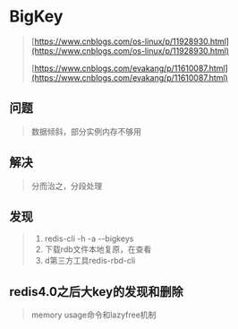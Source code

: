 # BigKey

> [https://www.cnblogs.com/os-linux/p/11928930.html](https://www.cnblogs.com/os-linux/p/11928930.html)
>
> [https://www.cnblogs.com/evakang/p/11610087.html](https://www.cnblogs.com/evakang/p/11610087.html)

## 问题

> 数据倾斜，部分实例内存不够用

## 解决

> 分而治之，分段处理

## 发现

> 1. redis-cli -h -a --bigkeys
> 2. 下载rdb文件本地复原，在查看
> 3. d第三方工具redis-rbd-cli

## redis4.0之后大key的发现和删除

> memory usage命令和lazyfree机制



